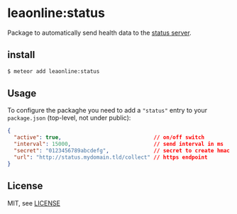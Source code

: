 # leaonline:status

Package to automatically send health data to the
[status server](https://github.com/leaonline/leaonline-status).

## install

```bash
$ meteor add leaonline:status
```

## Usage

To configure the packaghe you need to add a `"status"` entry to your `package.json`
(top-level, not under public):

```json
{
  "active": true,                             // on/off switch
  "interval": 15000,                          // send interval in ms
  "secret": "0123456789abcdefg",              // secret to create hmac
  "url": "http://status.mydomain.tld/collect" // https endpoint
}
```

## License

MIT, see [LICENSE](./LICENSE)
